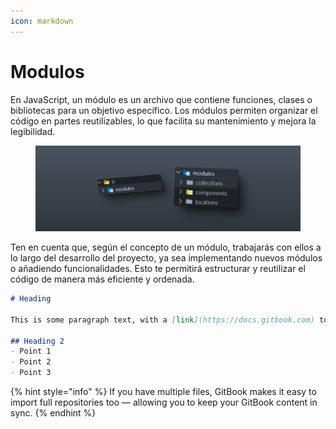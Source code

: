 ```yaml
---
icon: markdown
---
```


# Modulos

En JavaScript, un módulo es un archivo que contiene funciones, clases o bibliotecas para un objetivo específico. Los módulos permiten organizar el código en partes reutilizables, lo que facilita su mantenimiento y mejora la legibilidad.

<figure><img src="../.gitbook/assets/modules.png" alt=""><figcaption></figcaption></figure>

Ten en cuenta que, según el concepto de un módulo, trabajarás con ellos a lo largo del desarrollo del proyecto, ya sea implementando nuevos módulos o añadiendo funcionalidades. Esto te permitirá estructurar y reutilizar el código de manera más eficiente y ordenada.

```markdown
# Heading

This is some paragraph text, with a [link](https://docs.gitbook.com) to our docs. 

## Heading 2
- Point 1
- Point 2
- Point 3
```

{% hint style="info" %}
If you have multiple files, GitBook makes it easy to import full repositories too — allowing you to keep your GitBook content in sync.
{% endhint %}

